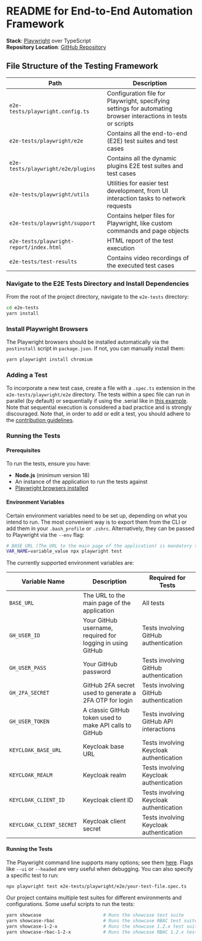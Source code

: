 # README for End-to-End Automation Framework

**Stack**: [Playwright](https://playwright.dev/) over TypeScript  
**Repository Location**: [GitHub Repository](https://github.com/redhat-developer/rhdh/tree/main/e2e-tests)

## File Structure of the Testing Framework

| Path                                     | Description                                                                                                    |
| ---------------------------------------- | -------------------------------------------------------------------------------------------------------------- |
| `e2e-tests/playwright.config.ts`         | Configuration file for Playwright, specifying settings for automating browser interactions in tests or scripts |
| `e2e-tests/playwright/e2e`               | Contains all the end-to-end (E2E) test suites and test cases                                                   |
| `e2e-tests/playwright/e2e/plugins`       | Contains all the dynamic plugins E2E test suites and test cases                                                |
| `e2e-tests/playwright/utils`             | Utilities for easier test development, from UI interaction tasks to network requests                           |
| `e2e-tests/playwright/support`           | Contains helper files for Playwright, like custom commands and page objects                                    |
| `e2e-tests/playwright-report/index.html` | HTML report of the test execution                                                                              |
| `e2e-tests/test-results`                 | Contains video recordings of the executed test cases                                                           |

### Navigate to the E2E Tests Directory and Install Dependencies

From the root of the project directory, navigate to the `e2e-tests` directory:

```bash
cd e2e-tests
yarn install
```

### Install Playwright Browsers

The Playwright browsers should be installed automatically via the `postinstall` script in `package.json`. If not, you can manually install them:

```bash
yarn playwright install chromium
```

### Adding a Test

To incorporate a new test case, create a file with a `.spec.ts` extension in the `e2e-tests/playwright/e2e` directory.
The tests within a spec file can run in parallel (by default) or sequentially if using the .serial like in [this example](../../e2e-tests/playwright/e2e/github-happy-path.spec.ts). Note that sequential execution is considered a bad practice and is strongly discouraged.
Note that, in order to add or edit a test, you should adhere to the [contribution guidelines](./CONTRIBUTING.MD).

### Running the Tests

#### Prerequisites

To run the tests, ensure you have:

- **Node.js** (minimum version 18)
- An instance of the application to run the tests against
- [Playwright browsers installed](#install-playwright-browsers)

#### Environment Variables

Certain environment variables need to be set up, depending on what you intend to run. The most convenient way is to export them from the CLI or add them in your `.bash_profile` or `.zshrc`. Alternatively, they can be passed to Playwright via the `--env` flag:

```bash
# BASE_URL (The URL to the main page of the application) is mandatory to run all the E2E tests.
VAR_NAME=variable_value npx playwright test
```

The currently supported environment variables are:

| Variable Name            | Description                                                | Required for Tests                      |
| ------------------------ | ---------------------------------------------------------- | --------------------------------------- |
| `BASE_URL`               | The URL to the main page of the application                | All tests                               |
| `GH_USER_ID`             | Your GitHub username, required for logging in using GitHub | Tests involving GitHub authentication   |
| `GH_USER_PASS`           | Your GitHub password                                       | Tests involving GitHub authentication   |
| `GH_2FA_SECRET`          | GitHub 2FA secret used to generate a 2FA OTP for login     | Tests involving GitHub authentication   |
| `GH_USER_TOKEN`          | A classic GitHub token used to make API calls to GitHub    | Tests involving GitHub API interactions |
| `KEYCLOAK_BASE_URL`      | Keycloak base URL                                          | Tests involving Keycloak authentication |
| `KEYCLOAK_REALM`         | Keycloak realm                                             | Tests involving Keycloak authentication |
| `KEYCLOAK_CLIENT_ID`     | Keycloak client ID                                         | Tests involving Keycloak authentication |
| `KEYCLOAK_CLIENT_SECRET` | Keycloak client secret                                     | Tests involving Keycloak authentication |

#### Running the Tests

The Playwright command line supports many options; see them [here](https://playwright.dev/docs/test-cli). Flags like `--ui` or `--headed` are very useful when debugging. You can also specify a specific test to run:

```bash
npx playwright test e2e-tests/playwright/e2e/your-test-file.spec.ts
```

Our project contains multiple test suites for different environments and configurations. Some useful scripts to run the tests:

```bash
yarn showcase                       # Runs the showcase test suite
yarn showcase-rbac                  # Runs the showcase RBAC test suite
yarn showcase-1-2-x                 # Runs the showcase 1.2.x test suite
yarn showcase-rbac-1-2-x            # Runs the showcase RBAC 1.2.x test suite
```

